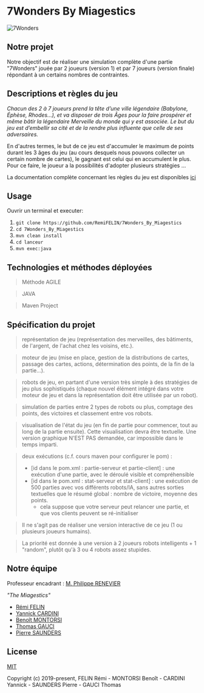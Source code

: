 
# 7Wonders By Miagestics 
![7Wonders](https://image.noelshack.com/fichiers/2019/06/1/1549316565-7-wonders.jpg)

## Notre projet

Notre objectif est de réaliser une simulation complète d'une partie "7Wonders" jouée par 2 joueurs (version 1) et par 7 joueurs (version finale) répondant à un certains nombres de contraintes.

## Descriptions et règles du jeu

*Chacun des 2 à 7 joueurs prend la tête d’une ville légendaire (Babylone, Éphèse, Rhodes…), et va disposer de trois Âges pour la faire prospérer et même bâtir la légendaire Merveille du monde qui y est associée. Le but du jeu est d’embellir sa cité et de la rendre plus influente que celle de ses adversaires.* 

En d'autres termes, le but de ce jeu est d'accumuler le maximum de points durant les 3 âges du jeu (au cours desquels nous pouvons collecter un certain nombre de cartes), le gagnant est celui qui en accumulent le plus. Pour ce faire, le joueur a la possibilités d'adopter plusieurs stratégies ...

La documentation complète concernant les règles du jeu est disponibles [ici](http://www.7wonders.net/wp-content/uploads/2017/06/7WONDERS_RULES_FR.pdf)

## Usage

Ouvrir un terminal et executer:

1. `git clone https://github.com/RemiFELIN/7Wonders_By_Miagestics`
2. `cd 7Wonders_By_Miagestics`
3. `mvn clean install`
4. `cd lanceur`
5. `mvn exec:java`


## Technologies et méthodes déployées

> Méthode AGILE

> JAVA 

> Maven Project

## Spécification du projet

> représentation de jeu (représentation des merveilles, des bâtiments, de l'argent, de l'achat chez les voisins, etc.).

> moteur de jeu (mise en place, gestion de la distributions de cartes, passage des cartes, actions, détermination des points, de la fin de la partie...).

> robots de jeu, en partant d'une version très simple à des stratégies de jeu plus sophistiqués (chaque nouvel élément intégré dans votre moteur de jeu et dans la représentation doit être utilisée par un robot).

> simulation de parties entre 2 types de robots ou plus, comptage des points, des victoires et classement entre vos robots.

> visualisation de l'état du jeu (en fin de partie pour commencer, tout au long de la partie ensuite). Cette visualisation devra être textuelle. Une version graphique N'EST PAS demandée, car impossible dans le temps imparti.

> deux exécutions (c.f. cours maven pour configurer le pom) : 
> - [id dans le pom.xml : partie-serveur et partie-client] : une exécution  d'une partie, avec le déroulé visible et compréhensible
> - [id dans le pom.xml : stat-serveur et stat-client] : une exécution de 500 parties avec vos différents robots/IA, sans autres sorties textuelles que le résumé global : nombre de victoire, moyenne des points.
>   - cela suppose que votre serveur peut relancer une partie, et que vos clients peuvent se ré-initialiser

> Il ne s'agit pas de réaliser une version interactive de ce jeu (1 ou plusieurs joueurs humains).

> La priorité est donnée à une version à 2 joueurs robots intelligents + 1 "random", plutôt qu'à 3 ou 4 robots assez stupides.

## Notre équipe

Professeur encadrant : [M. Philippe RENEVIER](https://github.com/PhilippeRenevierGonin)

*"The Miagestics"*

- [Rémi FELIN](https://github.com/RemiFELIN)
- [Yannick CARDINI](https://github.com/YannickCardini)
- [Benoît MONTORSI](https://github.com/BenoitMtr)
- [Thomas GAUCI](https://github.com/ThomasGauci)
- [Pierre SAUNDERS](https://github.com/saundersp)

## License

[MIT](http://opensource.org/licenses/MIT)

Copyright (c) 2019-present, FELIN Rémi - MONTORSI Benoît - CARDINI Yannick - SAUNDERS Pierre - GAUCI Thomas

